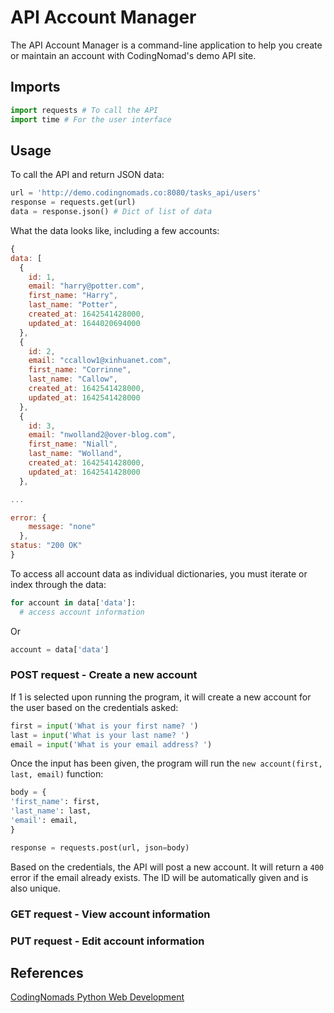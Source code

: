 # API Account Manager

The API Account Manager is a command-line application to help you create or maintain an account with CodingNomad's demo API site.

## Imports

```python
import requests # To call the API
import time # For the user interface
```

## Usage

To call the API and return JSON data:
```python
url = 'http://demo.codingnomads.co:8080/tasks_api/users'
response = requests.get(url)
data = response.json() # Dict of list of data
```
What the data looks like, including a few accounts:
```javascript
{
data: [
  {
    id: 1,
    email: "harry@potter.com",
    first_name: "Harry",
    last_name: "Potter",
    created_at: 1642541428000,
    updated_at: 1644020694000
  },
  {
    id: 2,
    email: "ccallow1@xinhuanet.com",
    first_name: "Corrinne",
    last_name: "Callow",
    created_at: 1642541428000,
    updated_at: 1642541428000
  },
  {
    id: 3,
    email: "nwolland2@over-blog.com",
    first_name: "Niall",
    last_name: "Wolland",
    created_at: 1642541428000,
    updated_at: 1642541428000
  },

...

error: {
    message: "none"
  },
status: "200 OK"
}
```

To access all account data as individual dictionaries, you must iterate or index through the data:
```python
for account in data['data']:
  # access account information
```
Or
```python
account = data['data']
```


### POST request - Create a new account
If 1 is selected upon running the program, it will create a new account for the user based on the credentials asked:
```python
first = input('What is your first name? ')
last = input('What is your last name? ')
email = input('What is your email address? ')
```
Once the input has been given, the program will run the ```new account(first, last, email)``` function:

```python
body = {
'first_name': first,
'last_name': last,
'email': email,
}

response = requests.post(url, json=body)
```
Based on the credentials, the API will post a new account. It will return a ```400``` error if the email already exists. The ID will be automatically given and is also unique. 

### GET request - View account information

### PUT request - Edit account information

## References
[CodingNomads Python Web Development](https://codingnomads.co/career-track/professional-python-web-development-course)
